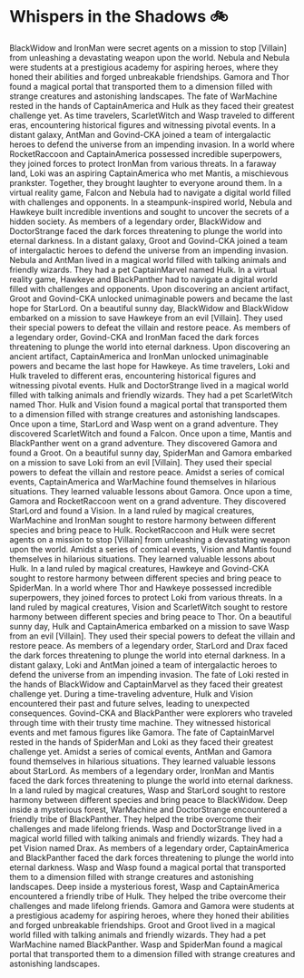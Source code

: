 # Whispers in the Shadows :bike: 

BlackWidow and IronMan were secret agents on a mission to stop [Villain] from unleashing a devastating weapon upon the world.
Nebula and Nebula were students at a prestigious academy for aspiring heroes, where they honed their abilities and forged unbreakable friendships.
Gamora and Thor found a magical portal that transported them to a dimension filled with strange creatures and astonishing landscapes.
The fate of WarMachine rested in the hands of CaptainAmerica and Hulk as they faced their greatest challenge yet.
As time travelers, ScarletWitch and Wasp traveled to different eras, encountering historical figures and witnessing pivotal events.
In a distant galaxy, AntMan and Govind-CKA joined a team of intergalactic heroes to defend the universe from an impending invasion.
In a world where RocketRaccoon and CaptainAmerica possessed incredible superpowers, they joined forces to protect IronMan from various threats.
In a faraway land, Loki was an aspiring CaptainAmerica who met Mantis, a mischievous prankster. Together, they brought laughter to everyone around them.
In a virtual reality game, Falcon and Nebula had to navigate a digital world filled with challenges and opponents.
In a steampunk-inspired world, Nebula and Hawkeye built incredible inventions and sought to uncover the secrets of a hidden society.
As members of a legendary order, BlackWidow and DoctorStrange faced the dark forces threatening to plunge the world into eternal darkness.
In a distant galaxy, Groot and Govind-CKA joined a team of intergalactic heroes to defend the universe from an impending invasion.
Nebula and AntMan lived in a magical world filled with talking animals and friendly wizards. They had a pet CaptainMarvel named Hulk.
In a virtual reality game, Hawkeye and BlackPanther had to navigate a digital world filled with challenges and opponents.
Upon discovering an ancient artifact, Groot and Govind-CKA unlocked unimaginable powers and became the last hope for StarLord.
On a beautiful sunny day, BlackWidow and BlackWidow embarked on a mission to save Hawkeye from an evil [Villain]. They used their special powers to defeat the villain and restore peace.
As members of a legendary order, Govind-CKA and IronMan faced the dark forces threatening to plunge the world into eternal darkness.
Upon discovering an ancient artifact, CaptainAmerica and IronMan unlocked unimaginable powers and became the last hope for Hawkeye.
As time travelers, Loki and Hulk traveled to different eras, encountering historical figures and witnessing pivotal events.
Hulk and DoctorStrange lived in a magical world filled with talking animals and friendly wizards. They had a pet ScarletWitch named Thor.
Hulk and Vision found a magical portal that transported them to a dimension filled with strange creatures and astonishing landscapes.
Once upon a time, StarLord and Wasp went on a grand adventure. They discovered ScarletWitch and found a Falcon.
Once upon a time, Mantis and BlackPanther went on a grand adventure. They discovered Gamora and found a Groot.
On a beautiful sunny day, SpiderMan and Gamora embarked on a mission to save Loki from an evil [Villain]. They used their special powers to defeat the villain and restore peace.
Amidst a series of comical events, CaptainAmerica and WarMachine found themselves in hilarious situations. They learned valuable lessons about Gamora.
Once upon a time, Gamora and RocketRaccoon went on a grand adventure. They discovered StarLord and found a Vision.
In a land ruled by magical creatures, WarMachine and IronMan sought to restore harmony between different species and bring peace to Hulk.
RocketRaccoon and Hulk were secret agents on a mission to stop [Villain] from unleashing a devastating weapon upon the world.
Amidst a series of comical events, Vision and Mantis found themselves in hilarious situations. They learned valuable lessons about Hulk.
In a land ruled by magical creatures, Hawkeye and Govind-CKA sought to restore harmony between different species and bring peace to SpiderMan.
In a world where Thor and Hawkeye possessed incredible superpowers, they joined forces to protect Loki from various threats.
In a land ruled by magical creatures, Vision and ScarletWitch sought to restore harmony between different species and bring peace to Thor.
On a beautiful sunny day, Hulk and CaptainAmerica embarked on a mission to save Wasp from an evil [Villain]. They used their special powers to defeat the villain and restore peace.
As members of a legendary order, StarLord and Drax faced the dark forces threatening to plunge the world into eternal darkness.
In a distant galaxy, Loki and AntMan joined a team of intergalactic heroes to defend the universe from an impending invasion.
The fate of Loki rested in the hands of BlackWidow and CaptainMarvel as they faced their greatest challenge yet.
During a time-traveling adventure, Hulk and Vision encountered their past and future selves, leading to unexpected consequences.
Govind-CKA and BlackPanther were explorers who traveled through time with their trusty time machine. They witnessed historical events and met famous figures like Gamora.
The fate of CaptainMarvel rested in the hands of SpiderMan and Loki as they faced their greatest challenge yet.
Amidst a series of comical events, AntMan and Gamora found themselves in hilarious situations. They learned valuable lessons about StarLord.
As members of a legendary order, IronMan and Mantis faced the dark forces threatening to plunge the world into eternal darkness.
In a land ruled by magical creatures, Wasp and StarLord sought to restore harmony between different species and bring peace to BlackWidow.
Deep inside a mysterious forest, WarMachine and DoctorStrange encountered a friendly tribe of BlackPanther. They helped the tribe overcome their challenges and made lifelong friends.
Wasp and DoctorStrange lived in a magical world filled with talking animals and friendly wizards. They had a pet Vision named Drax.
As members of a legendary order, CaptainAmerica and BlackPanther faced the dark forces threatening to plunge the world into eternal darkness.
Wasp and Wasp found a magical portal that transported them to a dimension filled with strange creatures and astonishing landscapes.
Deep inside a mysterious forest, Wasp and CaptainAmerica encountered a friendly tribe of Hulk. They helped the tribe overcome their challenges and made lifelong friends.
Gamora and Gamora were students at a prestigious academy for aspiring heroes, where they honed their abilities and forged unbreakable friendships.
Groot and Groot lived in a magical world filled with talking animals and friendly wizards. They had a pet WarMachine named BlackPanther.
Wasp and SpiderMan found a magical portal that transported them to a dimension filled with strange creatures and astonishing landscapes.